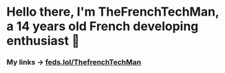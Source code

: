 # Hello there, I'm TheFrenchTechMan, a 14 years old French developing enthusiast 👋

### My links -> [feds.lol/ThefrenchTechMan](https://feds.lol/TheFrenchTechMan)